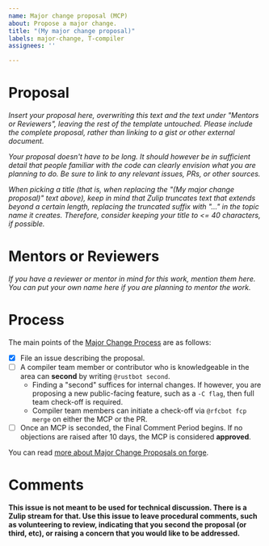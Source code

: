 ```yaml
---
name: Major change proposal (MCP)
about: Propose a major change.
title: "(My major change proposal)"
labels: major-change, T-compiler
assignees: ''

---
```


# Proposal

*Insert your proposal here, overwriting this text and the text under "Mentors or Reviewers", leaving the rest of the template untouched. Please include the complete proposal, rather than linking to a gist or other external document.*

*Your proposal doesn't have to be long. It should however be in sufficient detail that people familiar with the code can clearly envision what you are planning to do. Be sure to link to any relevant issues, PRs, or other sources.*

*When picking a title (that is, when replacing the "(My major change proposal)" text above), keep in mind that Zulip truncates text that extends beyond a certain length, replacing the truncated suffix with "…" in the topic name it creates. Therefore, consider keeping your title to <= 40 characters, if possible.*

# Mentors or Reviewers

*If you have a reviewer or mentor in mind for this work, mention them
here. You can put your own name here if you are planning to mentor the
work.*

# Process

The main points of the [Major Change Process][MCP] are as follows:

* [x] File an issue describing the proposal.
* [ ] A compiler team member or contributor who is knowledgeable in the area can **second** by writing `@rustbot second`.
    * Finding a "second" suffices for internal changes. If however, you are proposing a new public-facing feature, such as a `-C flag`, then full team check-off is required.
    * Compiler team members can initiate a check-off via `@rfcbot fcp merge` on either the MCP or the PR.
* [ ] Once an MCP is seconded, the Final Comment Period begins. If no objections are raised after 10 days, the MCP is considered **approved**.

You can read [more about Major Change Proposals on forge][MCP].

[MCP]: https://forge.rust-lang.org/compiler/mcp.html

# Comments

**This issue is not meant to be used for technical discussion. There is a Zulip stream for that. Use this issue to leave procedural comments, such as volunteering to review, indicating that you second the proposal (or third, etc), or raising a concern that you would like to be addressed.**
